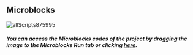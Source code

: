 ## Microblocks

![allScripts875995](https://user-images.githubusercontent.com/112697142/194877046-d1e2a30b-153b-4010-9531-1c1e5b925256.png)


##### You can access the Microblocks codes of the project by dragging the image to the Microblocks Run tab or clicking [here](https://microblocks.fun/run/microblocks.html#scripts=GP%20Scripts%0Adepends%20%27Distance%27%20%27Servo%27%0A%0Ascript%20460%2092%20%7B%0AwhenStarted%0AsetServoAngle%2021%20-20%0A%7D%0A%0Ascript%20466%20185%20%7B%0AwhenCondition%20%28%28%27distance%20%28cm%29%27%2015%2014%29%20%3C%205%29%0AwaitMillis%202000%0AsetServoAngle%2021%2020%0AwaitMillis%20300%0AsetServoAngle%2021%20-70%0A%7D%0A%0A "here").

